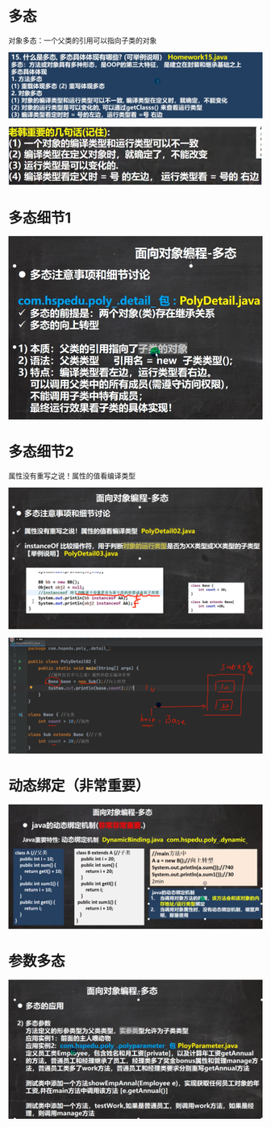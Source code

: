 # 多态

对象多态：一个父类的引用可以指向子类的对象

![](pic/18.png)





![](pic/05.png)





# 多态细节1

![](pic/06.png)



# 多态细节2

属性没有重写之说！属性的值看编译类型

![](pic/08.png)

![](pic/07.png)



# 动态绑定（非常重要）

![](pic/09.png)







# 参数多态

![](pic/10.png)